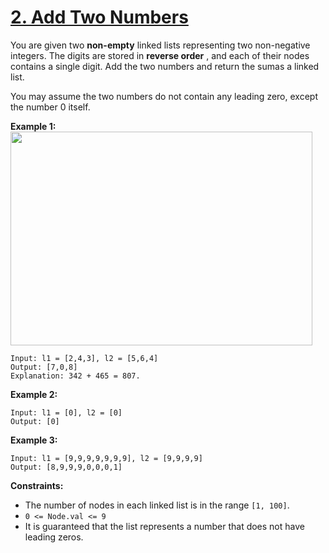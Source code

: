 # [2. Add Two Numbers](https://leetcode.com/problems/add-two-numbers/)

You are given two **non-empty** linked lists representing two non-negative integers. The digits are stored in **reverse order** , and each of their nodes contains a single digit. Add the two numbers and return the sumas a linked list.

You may assume the two numbers do not contain any leading zero, except the number 0 itself.

**Example 1:** <img alt="" src="https://assets.leetcode.com/uploads/2020/10/02/addtwonumber1.jpg" style="width: 483px; height: 342px;">

```
Input: l1 = [2,4,3], l2 = [5,6,4]
Output: [7,0,8]
Explanation: 342 + 465 = 807.
```

**Example 2:**

```
Input: l1 = [0], l2 = [0]
Output: [0]
```

**Example 3:**

```
Input: l1 = [9,9,9,9,9,9,9], l2 = [9,9,9,9]
Output: [8,9,9,9,0,0,0,1]
```

**Constraints:**

- The number of nodes in each linked list is in the range `[1, 100]`.
- `0 <= Node.val <= 9`
- It is guaranteed that the list represents a number that does not have leading zeros.
